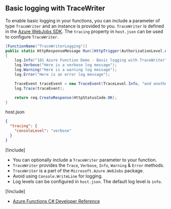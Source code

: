## Basic logging with TraceWriter
To enable basic logging in your functions, you can include a parameter of type `TraceWriter` and an instance is provided to you. `TraceWriter` is defined in the [Azure WebJobs SDK](https://github.com/Azure/azure-webjobs-sdk/blob/master/src/Microsoft.Azure.WebJobs.Host/TraceWriter.cs). The `tracing` property in `host.json` can be used to configure `TraceWriter`.

```csharp
[FunctionName("TraceWriterLogging")]
public static HttpResponseMessage Run([HttpTrigger(AuthorizationLevel.Anonymous, "GET")]HttpRequestMessage req, TraceWriter log)
{
    log.Info("101 Azure Function Demo - Basic logging with TraceWriter");
    log.Verbose("Here is a verbose log message");
    log.Warning("Here is a warning log message");
    log.Error("Here is an error log message");

    TraceEvent traceEvent = new TraceEvent(TraceLevel.Info, "and another one!");
    log.Trace(traceEvent);

    return req.CreateResponse(HttpStatusCode.OK);
}
```

host.json
```json
{
  "tracing": {
    "consoleLevel": "verbose"
  }
}
```

[!include[](../includes/takeaways-heading.md)]
* You can optionally include a `TraceWriter` parameter to your function.
* `TraceWriter` provides the `Trace`, `Verbose`, `Info`, `Warning` & `Error` methods.
* `TraceWriter` is a part of the `Microsoft.Azure.WebJobs` package.
* Avoid using `Console.WriteLine` for logging.
* Log levels can be configured in `host.json`. The default log level is `info`.

[!include[](../includes/read-more-heading.md)]
* [Azure Functions C# Developer Reference](https://docs.microsoft.com/azure/azure-functions/functions-reference-csharp#logging)